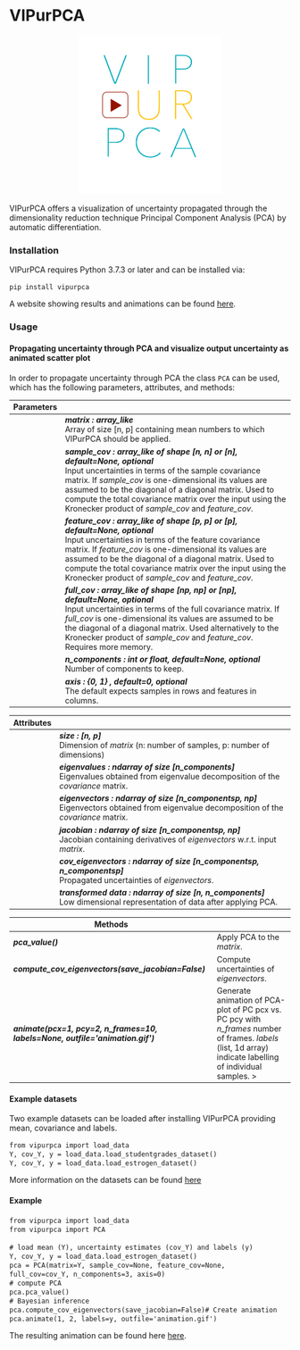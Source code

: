 # VIPurPCA

<p align="center">
  <img src="https://github.com/Integrative-Transcriptomics/VIPurPCA/blob/main/images/logo.png" width="256">
</p>

VIPurPCA offers a visualization of uncertainty propagated through the dimensionality reduction technique Principal Component Analysis (PCA) by automatic differentiation.

### Installation
VIPurPCA requires Python 3.7.3 or later and can be installed via:

```
pip install vipurpca
```

A website showing results and animations can be found [here](https://github.com/Integrative-Transcriptomics/VIPurPCA).

### Usage
#### Propagating uncertainty through PCA and visualize output uncertainty as animated scatter plot
In order to propagate uncertainty through PCA the class `PCA` can be used, which has the following parameters, attributes, and methods:

| Parameters    |  |
| ------------- | ------------- |
|  | ***matrix : array_like*** <br/> Array of size [n, p] containing mean numbers to which VIPurPCA should be applied. |
|  | ***sample_cov : array_like of shape [n, n] or [n], default=None, optional*** <br/> Input uncertainties in terms of the sample covariance matrix. If *sample_cov* is one-dimensional its values are assumed to be the diagonal of a diagonal matrix. Used to compute the total covariance matrix over the input using the Kronecker product of *sample_cov* and *feature_cov*.|
|  | ***feature_cov : array_like of shape [p, p] or [p], default=None, optional*** <br/> Input uncertainties in terms of the feature covariance matrix. If *feature_cov* is one-dimensional its values are assumed to be the diagonal of a diagonal matrix. Used to compute the total covariance matrix over the input using the Kronecker product of *sample_cov* and *feature_cov*.|
|  | ***full_cov : array_like of shape [np, np] or [np], default=None, optional*** <br/> Input uncertainties in terms of the full covariance matrix. If *full_cov* is one-dimensional its values are assumed to be the diagonal of a diagonal matrix. Used alternatively to the Kronecker product of *sample_cov* and *feature_cov*. Requires more memory.|
|  | **_n_components : int or float, default=None, optional_** <br/> Number of components to keep. |
|  | **_axis : {0, 1} , default=0, optional_** <br/> The default expects samples in rows and features in columns. |

| Attributes    |  |
| ------------- | ------------- |
|  | **_size : [n, p]_** <br/> Dimension of *matrix* (n: number of samples, p: number of dimensions) |
|  | **_eigenvalues : ndarray of size [n_components]_** <br/> Eigenvalues obtained from eigenvalue decomposition of the *covariance* matrix. |
|  | **_eigenvectors : ndarray of size [n_components*p, n*p]_** <br/> Eigenvectors obtained from eigenvalue decomposition of the *covariance* matrix. |
|  | **_jacobian : ndarray of size [n_components*p, n*p]_** <br/> Jacobian containing derivatives of *eigenvectors* w.r.t. input *matrix*. |
|  | **_cov_eigenvectors : ndarray of size [n_components*p, n_components*p]_** <br/> Propagated uncertainties of *eigenvectors*.|
|  | **_transformed data : ndarray of size [n, n_components]_** <br/> Low dimensional representation of data after applying PCA. |

| Methods    |  |
| ------------- | ------------- |
| ***pca_value()*** | Apply PCA to the *matrix*.|
| ***compute_cov_eigenvectors(save_jacobian=False)*** | Compute uncertainties of *eigenvectors*.|
| ***animate(pcx=1, pcy=2, n_frames=10, labels=None, outfile='animation.gif')*** | Generate animation of PCA-plot of PC pcx vs. PC pcy with *n_frames* number of frames. *labels* (list, 1d array) indicate labelling of individual samples. >

#### Example datasets
Two example datasets can be loaded after installing VIPurPCA providing mean, covariance and labels.
```
from vipurpca import load_data
Y, cov_Y, y = load_data.load_studentgrades_dataset()
Y, cov_Y, y = load_data.load_estrogen_dataset()
```
More information on the datasets can be found [here](https://github.com/Integrative-Transcriptomics/VIPurPCA)

#### Example
```
from vipurpca import load_data
from vipurpca import PCA

# load mean (Y), uncertainty estimates (cov_Y) and labels (y)
Y, cov_Y, y = load_data.load_estrogen_dataset()
pca = PCA(matrix=Y, sample_cov=None, feature_cov=None,
full_cov=cov_Y, n_components=3, axis=0)
# compute PCA
pca.pca_value()
# Bayesian inference
pca.compute_cov_eigenvectors(save_jacobian=False)# Create animation
pca.animate(1, 2, labels=y, outfile='animation.gif')
```

The resulting animation can be found here [here](https://integrative-transcriptomics.github.io/VIPurPCA/examples/human/).
